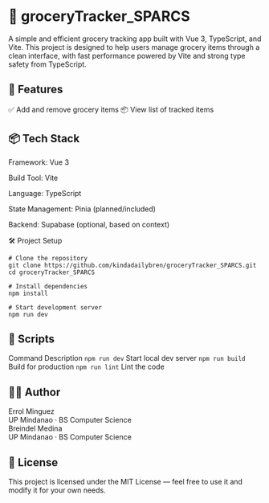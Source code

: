 # 🛒 groceryTracker_SPARCS
A simple and efficient grocery tracking app built with Vue 3, TypeScript, and Vite. This project is designed to help users manage grocery items through a clean interface, with fast performance powered by Vite and strong type safety from TypeScript.

## 🚀 Features
✅ Add and remove grocery items
📦 View list of tracked items

## 📦 Tech Stack
Framework: Vue 3

Build Tool: Vite

Language: TypeScript

State Management: Pinia (planned/included)

Backend: Supabase (optional, based on context)

🛠️ Project Setup
```
# Clone the repository
git clone https://github.com/kindadailybren/groceryTracker_SPARCS.git
cd groceryTracker_SPARCS

# Install dependencies
npm install

# Start development server
npm run dev
```

## 🧪 Scripts

Command	Description
`npm run dev`	Start local dev server
`npm run build`	Build for production
`npm run lint`	Lint the code


## 👨‍💻 Author

Errol Minguez\
UP Mindanao · BS Computer Science\
Breindel Medina\
UP Mindanao · BS Computer Science

## 📄 License
This project is licensed under the MIT License — feel free to use it and modify it for your own needs.
